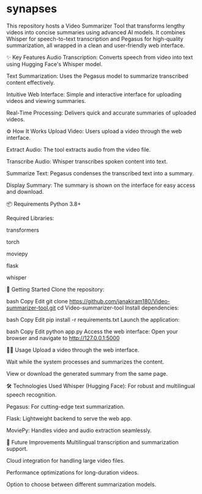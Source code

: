 # synapses
This repository hosts a Video Summarizer Tool that transforms lengthy videos into concise summaries using advanced AI models. It combines Whisper for speech-to-text transcription and Pegasus for high-quality summarization, all wrapped in a clean and user-friendly web interface.

✨ Key Features
Audio Transcription: Converts speech from video into text using Hugging Face's Whisper model.

Text Summarization: Uses the Pegasus model to summarize transcribed content effectively.

Intuitive Web Interface: Simple and interactive interface for uploading videos and viewing summaries.

Real-Time Processing: Delivers quick and accurate summaries of uploaded videos.

⚙️ How It Works
Upload Video: Users upload a video through the web interface.

Extract Audio: The tool extracts audio from the video file.

Transcribe Audio: Whisper transcribes spoken content into text.

Summarize Text: Pegasus condenses the transcribed text into a summary.

Display Summary: The summary is shown on the interface for easy access and download.

📦 Requirements
Python 3.8+

Required Libraries:

transformers

torch

moviepy

flask

whisper

🚀 Getting Started
Clone the repository:

bash
Copy
Edit
git clone https://github.com/janakiram180/Video-summarizer-tool.git
cd Video-summarizer-tool
Install dependencies:

bash
Copy
Edit
pip install -r requirements.txt
Launch the application:

bash
Copy
Edit
python app.py
Access the web interface:
Open your browser and navigate to http://127.0.0.1:5000

🧑‍💻 Usage
Upload a video through the web interface.

Wait while the system processes and summarizes the content.

View or download the generated summary from the same page.

🛠️ Technologies Used
Whisper (Hugging Face): For robust and multilingual speech recognition.

Pegasus: For cutting-edge text summarization.

Flask: Lightweight backend to serve the web app.

MoviePy: Handles video and audio extraction seamlessly.

🚧 Future Improvements
Multilingual transcription and summarization support.

Cloud integration for handling large video files.

Performance optimizations for long-duration videos.

Option to choose between different summarization models.

